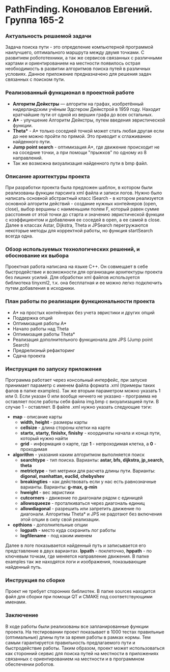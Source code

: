 # PathFinding. Коновалов Евгений. Группа 165-2

### Актуальность решаемой задачи 
Задача поиска пути - это определение компьютерной программой наилучшего, оптимального маршрута между двумя точками.
С развитием робототехники, а так же сервисов связанных с различными картами и ориентированием на местности появилось острая необходимость в развитии алгоритмов поиска путей в различных условиях. Данное приложение предназначено для решения задач связанных с поиском пути.
### Реализованный функционал в проектной работе
* __Алгоритм Дейкстры__ — алгоритм на графах, изобретённый нидерландским учёным Эдсгером Дейкстрой в 1959 году. Находит кратчайшие пути от одной из вершин графа до всех остальных.  
* __A*__ - улучшение Алгоритм Дейкстры, путем введения эвристической функции.
* __Theta*__ - A* только соседней точкой может стать любая другая если до нее можно пройти по прямой. Это приводит к сглаживанию найденного пути.
* __Jump point search__ - оптимизация A*, где движение происходит не на соседние точки, а при помощи "прыжков" по одному из 8 направлений.
* Так же возможна визуализация найденного пути в bmp файл.
### Описание архитектуры проекта
При разработки проекта была предложен шаблон, в котором были реализованы функции парсинга xml файла и записи логов. Нужно было написать основной абстрактный класс ISearch - в котором реализуется основной алгоритм действий - создание нужных контейнеров (open, close), выбор вершины с наименьшим полем F, который равен сумме расстояния от этой точки до старта и значению эвристической функции с коэффициентом и добавления ее соседей в open, а ее самой в close.
Далее в классах Astar, Dijkstra, Theta и JPSearch перегружаются некоторые методы для корректной работы, но функция startSearch всегда одна.
### Обзор используемых технологических решений, и обоснование их выбора
Проектная работа написана на языке C++. Он совмещает в себе быстродействие и возможности для организации архитектуры проекта без лишних усилий. Для обработки xml файлов используется библиотека tinyxml2, т.к. она бесплатная и ее можно легко подключить путем добавления в исходники.
### План работы по реализации функциональности проекта
* A* на простых контейнерах без учета эвристики и других опций
* Поддержка опций 
* Оптимизация работы A* 
* Начало работы над Theta
* Оптимизация работы Theta*
* Реализация дополнительного функционала для JPS (Jump point Search)
* Предрелизный рефакторинг
* Сдача проекта
### Инструкция по запуску приложения
Программа работает через консольный интерфейс, при запуске принимает параметр с именем файла формата .xml (примеры таких фалов в папке examples). Так же вторым параметром можно указать 1 или 0. Если указан 0 или вообще ничнего не указано - программа не оставляет после работы себя файла img.bmp с визуализацией пути. В случае 1 - оставляет. В файле .xml нужно указать следующие тэги:
* __map__ - описание карты
    * __width, height__ - размеры карты
    * __cellsize__ - длина стороны клетки на карте
    * __startx, starty, finishx, finishy__ - координаты начала и конца пути, который нужно найти
    * __grid__ - информация о карте, где __1__ - непроходимая клетка, а __0__ - проходимая
* __algorithm__ - указания каким алгоритмом выполняется поиск
    *  __searchtype__ - тип поиска. Варианты: __astar, bfs, dijkstra, jp_search, theta__
    *  __metrictype__ - тип метрики для расчета длины пути. Варианты: __digonal, manhattan, euclid, chebyshev__
    *  __breakingties__ - как действовать если у нас есть равнозначные варианты. Варианты: __g-max, g-min__
    *  __hweight__ - вес эвристики
    * __cutcorners__ - движение по диагонали рядом с единицей
    * __allowsqueeze__ - проталкиваться через диагональ единиц
    * __allowdiagonal__ - разрешить или запретить движение по диагонали. Алгоритмы Theta* и JPS не радотают без включения этой опции в силу свой реализации.
* __opthions__ - дополнительные опции
    *   __logpath__ - место куда сохранить лог работы
    *   __logfilename__ - под каким именем

Далее в логе показывается найденный путь и записывается его представление в двух вариантах. __lppath__ - поклеточно, __hppath__ - по ключевым точкам, где меняется направление движения. В папке examples так же находятся логи и изображения, показывающие найденный путь.
### Инструкция по сборке
Проект не требует сторонних библиотек. В папке sources находится файл для сборки при помощи QT и CMAKE под соответствующими именами.
### Заключение
В ходе работы были реализованы все запланированные функции проекта. На тестировании проект показывает в 1000 тестах правильные (оптимальные) длины пути за время работы в рамках нормы. Тем самым гарантируется правильность предлагаемого пути и быстродействие работы. Таким образом, проект может использоваться как сторонний сервис для поиска путей на местности в приложениях связанных с ориентированием на местности и в программном обеспечении роботов.
